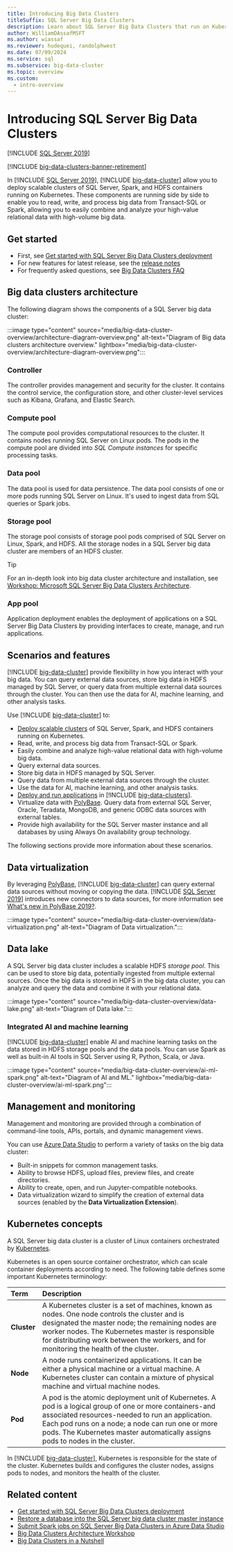 ```yaml
---
title: Introducing Big Data Clusters
titleSuffix: SQL Server Big Data Clusters
description: Learn about SQL Server Big Data Clusters that run on Kubernetes and provide scale-out options for both relational and HDFS data.
author: WilliamDAssafMSFT
ms.author: wiassaf
ms.reviewer: hudequei, randolphwest
ms.date: 07/09/2024
ms.service: sql
ms.subservice: big-data-cluster
ms.topic: overview
ms.custom:
  - intro-overview
---
```


# Introducing SQL Server Big Data Clusters

[!INCLUDE [SQL Server 2019](../includes/applies-to-version/sqlserver2019.md)]

[!INCLUDE [big-data-clusters-banner-retirement](../includes/bdc-banner-retirement.md)]

In [!INCLUDE [SQL Server 2019](../includes/sssql19-md.md)], [!INCLUDE [big-data-cluster](../includes/ssbigdataclusters-ss-nover.md)] allow you to deploy scalable clusters of SQL Server, Spark, and HDFS containers running on Kubernetes. These components are running side by side to enable you to read, write, and process big data from Transact-SQL or Spark, allowing you to easily combine and analyze your high-value relational data with high-volume big data.

## Get started

- First, see [Get started with SQL Server Big Data Clusters deployment](deploy-get-started.md)
- For new features for latest release, see the [release notes](release-notes-big-data-cluster.md)
- For frequently asked questions, see [Big Data Clusters FAQ](big-data-cluster-faq.yml)

## Big data clusters architecture

The following diagram shows the components of a SQL Server big data cluster:

:::image type="content" source="media/big-data-cluster-overview/architecture-diagram-overview.png" alt-text="Diagram of Big data clusters architecture overview." lightbox="media/big-data-cluster-overview/architecture-diagram-overview.png":::

### <a id="controlplane"></a> Controller

The controller provides management and security for the cluster. It contains the control service, the configuration store, and other cluster-level services such as Kibana, Grafana, and Elastic Search.

### <a id="computeplane"></a> Compute pool

The compute pool provides computational resources to the cluster. It contains nodes running SQL Server on Linux pods. The pods in the compute pool are divided into *SQL Compute instances* for specific processing tasks.

### <a id="dataplane"></a> Data pool

The data pool is used for data persistence. The data pool consists of one or more pods running SQL Server on Linux. It's used to ingest data from SQL queries or Spark jobs.

### Storage pool

The storage pool consists of storage pool pods comprised of SQL Server on Linux, Spark, and HDFS. All the storage nodes in a SQL Server big data cluster are members of an HDFS cluster.

> [!TIP]  
> For an in-depth look into big data cluster architecture and installation, see [Workshop: Microsoft SQL Server Big Data Clusters Architecture](<https://github.com/microsoft/sqlworkshops-bdc>).

### App pool

Application deployment enables the deployment of applications on a SQL Server Big Data Clusters by providing interfaces to create, manage, and run applications.

## <a id="scenarios"></a> Scenarios and features

[!INCLUDE [big-data-cluster](../includes/ssbigdataclusters-ss-nover.md)] provide flexibility in how you interact with your big data. You can query external data sources, store big data in HDFS managed by SQL Server, or query data from multiple external data sources through the cluster. You can then use the data for AI, machine learning, and other analysis tasks.

Use [!INCLUDE [big-data-cluster](../includes/ssbigdataclusters-ss-nover.md)] to:

- [Deploy scalable clusters](deploy-get-started.md) of SQL Server, Spark, and HDFS containers running on Kubernetes.
- Read, write, and process big data from Transact-SQL or Spark.
- Easily combine and analyze high-value relational data with high-volume big data.
- Query external data sources.
- Store big data in HDFS managed by SQL Server.
- Query data from multiple external data sources through the cluster.
- Use the data for AI, machine learning, and other analysis tasks.
- [Deploy and run applications](concept-application-deployment.md) in [!INCLUDE [big-data-clusters](../includes/ssbigdataclusters-nover.md)].
- Virtualize data with [PolyBase](../relational-databases/polybase/polybase-guide.md). Query data from external SQL Server, Oracle, Teradata, MongoDB, and generic ODBC data sources with external tables.
- Provide high availability for the SQL Server master instance and all databases by using Always On availability group technology.

The following sections provide more information about these scenarios.

## Data virtualization

By leveraging [PolyBase](../relational-databases/polybase/polybase-guide.md), [!INCLUDE [big-data-cluster](../includes/ssbigdataclusters-ss-nover.md)] can query external data sources without moving or copying the data. [!INCLUDE [SQL Server 2019](../includes/sssql19-md.md)] introduces new connectors to data sources, for more information see [What's new in PolyBase 2019?](../relational-databases/polybase/polybase-faq.yml).

:::image type="content" source="media/big-data-cluster-overview/data-virtualization.png" alt-text="Diagram of Data virtualization.":::

## Data lake

A SQL Server big data cluster includes a scalable HDFS *storage pool*. This can be used to store big data, potentially ingested from multiple external sources. Once the big data is stored in HDFS in the big data cluster, you can analyze and query the data and combine it with your relational data.

:::image type="content" source="media/big-data-cluster-overview/data-lake.png" alt-text="Diagram of Data lake.":::

### Integrated AI and machine learning

[!INCLUDE [big-data-cluster](../includes/ssbigdataclusters-ss-nover.md)] enable AI and machine learning tasks on the data stored in HDFS storage pools and the data pools. You can use Spark as well as built-in AI tools in SQL Server using R, Python, Scala, or Java.

:::image type="content" source="media/big-data-cluster-overview/ai-ml-spark.png" alt-text="Diagram of AI and ML." lightbox="media/big-data-cluster-overview/ai-ml-spark.png":::

## Management and monitoring

Management and monitoring are provided through a combination of command-line tools, APIs, portals, and dynamic management views.

You can use [Azure Data Studio](../azure-data-studio/what-is-azure-data-studio.md) to perform a variety of tasks on the big data cluster:

- Built-in snippets for common management tasks.
- Ability to browse HDFS, upload files, preview files, and create directories.
- Ability to create, open, and run Jupyter-compatible notebooks.
- Data virtualization wizard to simplify the creation of external data sources (enabled by the **Data Virtualization Extension**).

## <a id="architecture"></a> Kubernetes concepts

A SQL Server big data cluster is a cluster of Linux containers orchestrated by [Kubernetes](https://kubernetes.io/docs/concepts/).

Kubernetes is an open source container orchestrator, which can scale container deployments according to need. The following table defines some important Kubernetes terminology:

| Term | Description |
| :-- | :-- |
| **Cluster** | A Kubernetes cluster is a set of machines, known as nodes. One node controls the cluster and is designated the master node; the remaining nodes are worker nodes. The Kubernetes master is responsible for distributing work between the workers, and for monitoring the health of the cluster. |
| **Node** | A node runs containerized applications. It can be either a physical machine or a virtual machine. A Kubernetes cluster can contain a mixture of physical machine and virtual machine nodes. |
| **Pod** | A pod is the atomic deployment unit of Kubernetes. A pod is a logical group of one or more containers-and associated resources-needed to run an application. Each pod runs on a node; a node can run one or more pods. The Kubernetes master automatically assigns pods to nodes in the cluster. |

In [!INCLUDE [big-data-cluster](../includes/ssbigdataclusters-ss-nover.md)], Kubernetes is responsible for the state of the cluster. Kubernetes builds and configures the cluster nodes, assigns pods to nodes, and monitors the health of the cluster.

## Related content

- [Get started with SQL Server Big Data Clusters deployment](deploy-get-started.md)
- [Restore a database into the SQL Server big data cluster master instance](data-ingestion-restore-database.md)
- [Submit Spark jobs on SQL Server Big Data Clusters in Azure Data Studio](spark-submit-job.md)
- [Big Data Clusters Architecture Workshop](https://github.com/microsoft/sqlworkshops-bdc)
- [Big Data Clusters in a Nutshell](/shows/data-exposed/big-data-clusters-in-a-nutshell)
